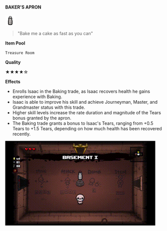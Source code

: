 ﻿#### **BAKER'S APRON**
![Baker's Apron](/resources/gfx/items/collectibles/bakers_apron.png "Baker's Apron")

> "Bake me a cake as fast as you can"

**Item Pool**

```
Treasure Room
```

**Quality**

★★★★☆

**Effects**
- Enrolls Isaac in the Baking trade, as Isaac recovers health he gains experience with Baking.
- Isaac is able to improve his skill and achieve Journeyman, Master, and Grandmaster status with this trade.
- Higher skill levels increase the rate duration and magnitude of the Tears bonus granted by the apron.
- The Baking trade grants a bonus to Isaac's Tears, ranging from +0.5 Tears to +1.5 Tears, depending on how much health has been recovered recently.

![Baker's Apron](/gifs/bakers_apron.gif "Baker's Apron")
